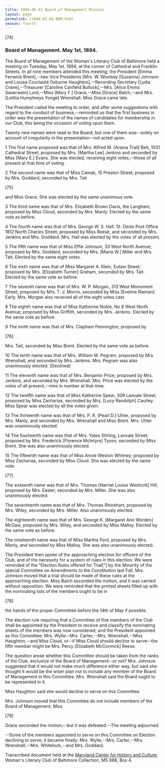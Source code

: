 ```yaml
---
title: 1894-05-01 Board of Management Minutes
layout: page
permalink: /1894-05-01-BOM.html
season: fourth
---
```


<style>
    .container{
        font-size:1.4em;
    }
</style>
[74]

### Board of Management. May 1st, 1894.

The Board of Management of the Woman's Literary Club of Baltimore held a meeting on Tuesday, May 1st, 1894, at the corner of Cathedral and Franklin Streets. In all nine members attended this meeting; the President [Emma Fenwick Brent],--two Vice Presidents [Mrs. W. Woolsey [Susanna] Johnson and Louisa Courtauld Osburne Haughton],--Recording Secretary [Lydia Crane],--Treasurer [Caroline Canfield Bullock],--Mrs. [Alice Emma Sauerwein] Lord,--Miss [Mary F.] Grace,--Miss [Grace] Balch,--and Mrs. [Letitia Humphreys Yonge] Wrenshall. Miss Grace came late.

The President called the meeting to order, and after some suggestions with regard to the conduct of business,--reminded us that the first business in order was the presentation of the names of candidates for membership in our Club, this being the occasion of voting upon them.

Twenty new names were read to the Board; but one of them was--solely on account of irregularity in the presentation--not acted upon.

1 The first name proposed was that of Mrs. Alfred M. [Ariana Trail] Belt, 1031 Cathedral Street, proposed by Mrs. [Martha Lee] Jenkins and seconded by Miss [Mary E.] Evans. She was elected, receiving eight votes,--those of all present at that time of voting.

2 The second name was that of Miss Camak, 15 Preston Street; proposed by Mrs. Goddard, seconded by Mrs. Tait

[75]

and Miss Grace. She was elected by the same unanimous vote.

3 The third name was that of Mrs. Elizabeth Brown Davis, the Langham; proposed by Miss Cloud, seconded by Mrs. Manly. Elected by the same vote as before.

4 The fourth name was that of Mrs. George W. S. Hall. St. Denis Post Office 1812 North Charles Street; proposed by Miss Reese, and seconded by Mrs. Jenkins and Mrs. Goddard. Mrs. Hall was elected by the votes of all present.

5 The fifth name was that of Miss Effie Johnson, 33 West North Avenue; proposed by Mrs. Goddard, seconded by Mrs. [Maria W.] Miller and Mrs. Tait. Elected by the same eight votes.

6 The sixth name was that of Miss Margaret A. Klein, Eutaw Street; proposed by Mrs. [Elizabeth Turner] Graham, seconded by Mrs. Tait. Elected by the same vote as before.

7 The seventh name was that of Mrs. W. P. Morgan, 313 West Monument Street; proposed by Mrs. T. J. Morris, seconded by Miss [Eveline Rieman] Early. Mrs. Morgan also received all of the eight votes cast.

8 The eighth name was that of Miss Katherine Noble, No 8 West North Avenue; proposed by Miss Griffith, seconded by Mrs. Jenkins. Elected by the same vote as before.

9 The ninth name was that of Mrs. Clapham Pennington; proposed by

[76]

Mrs. Tait, seconded by Miss Brent. Elected by the same vote as before.

10 The tenth name was that of Mrs. William M. Pegram; proposed by Mrs. Wrenshall, and seconded by Mrs. Jenkins. Mrs. Pegram was also unanimously elected. (Declined)

11 The eleventh name was that of Mrs. Benjamin Price; proposed by Mrs. Jenkins, and seconded by Mrs. Wrenshall. Mrs. Price was elected by the votes of all present,--nine in number at that time.

12 The twelfth name was that of Miss Katherine Spear, 309 Lanvale Street; proposed by Miss Zacharias, seconded by Mrs. [Lucy Randolph] Cautley. Miss Spear was elected by all the votes given.

13 The thirteenth name was that of Mrs. P. R. [Pearl D.] Uhler, proposed by Mrs. Manly, and seconded by Mrs. Wrenshall and Miss Brent. Mrs. Uhler was unanimously elected.

14 The fourteenth name was that of Mrs. Yates Stirling, Lanvale Street; proposed by Mrs. Frederick [Florence McIntyre] Tyson, seconded by Miss Brent. She was also unanimously elected.

15 The fifteenth name was that of Miss Annie Weston Whitney; proposed by Miss Zacharias, seconded by Miss Cloud. She was elected by the same vote.

[77]

The sixteenth name was that of Mrs. Thomas [Harriet Louise Westcott] Hill, proposed by Mrs. Easter, seconded by Mrs. Miller. She was also unanimously elected.

The seventeenth name was that of Mrs. Thomas Rhinehart; proposed by Mrs. Wiley, seconded by Mrs. Miller. Also unanimously elected.

The eighteenth name was that of Mrs. George K. [Margaret Ann Worden] McGaw, proposed by Mrs. Wiley, and seconded by Miss Malloy. Elected by the same vote as before.

The nineteenth name was that of Miss Martha Ford, proposed by Mrs. Manly, and seconded by Miss Malloy. She was also unanimously elected.

The President then spoke of the approaching election for officers of the Club, and of the necessity for a system of rules in this election. We were reminded of the "Election Rules offered for Trial["] by the Minority of the special Committee on Amendments to the Constitution last Fall. Mrs. Johnson moved that a trial should be made of these rules at the approaching election. Miss Balch seconded the motion, and it was carried without opposition. We were reminded that the printed sheets filled up with the nominating lists of the members ought to be in

[78]

the hands of the proper Committee before the 14th of May if possible.

The election rule requiring that a Committee of five members of the Club shall be appointed by the President to receive and classify the nominating sheets of the members was now considered; and the President appointed as this Committee: Mrs. Wylie--Mrs. Carter,--Mrs. Wrenshall,--Miss Haughton,--and Miss Cloud, or--if Miss Cloud should decline to serve--the fifth member might be Mrs. Percy [Elizabeth McCormick] Reese.

The question arose whether this Committee should be taken from the ranks of the Club, exclusive of the Board of Management--or not? Mrs. Johnson suggested that it would not make much difference either way; but said she thought it would be the wiser plan not to include any member of the Board of Management in this Committee. Mrs. Wrenshall said the Board ought to be represented in it.

Miss Haughton said she would decline to serve on this Committee.

Mrs. Johnson moved that this Committee do not include members of the Board of Management, Miss

[79]

Grace seconded the motion;--but it was defeated.--The meeting adjourned.

--Some of the members appointed to serve on this Committee on Election declining to serve, it became finally: Mrs. Wylie,--Mrs. Carter,--Mrs. Wrenshall,--Mrs. Whitelock,--and Mrs. Goddard.

Transcribed document held at the [Maryland Center for History and Culture](http://mdhs.org/), Woman's Literary Club of Baltimore Collection, MS 988, Box 4. 